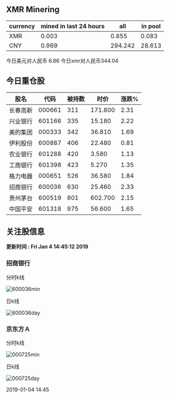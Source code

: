 ## XMR Minering

|currency|mined in last 24 hours|all|in pool|
|---|---|---|---|
|XMR|0.003|0.855|0.083|
|CNY|0.969|294.242|28.613|

今日美元对人民币 6.86	今日xmr对人民币344.04


## 今日重仓股 

|股名|代码|被持数|时价|涨跌%|
|---|---|---|---|---|
|长春高新|000661|311|171.800|2.31|
|兴业银行|601166|335|15.180|2.22|
|美的集团|000333|342|36.810|1.69|
|伊利股份|600887|406|22.480|0.81|
|农业银行|601288|420|3.580|1.13|
|工商银行|601398|423|5.270|1.35|
|格力电器|000651|526|36.580|1.84|
|招商银行|600036|630|25.460|2.33|
|贵州茅台|600519|801|602.700|2.15|
|中国平安|601318|975|56.600|1.65|

## 关注股信息
**更新时间 : Fri Jan  4 14:45:12 2019**
### 招商银行 
分时k线

![600036min](http://image.sinajs.cn/newchart/min/n/sh600036.gif)

日k线

![600036day](http://image.sinajs.cn/newchart/daily/n/sh600036.gif)

### 京东方Ａ 
分时k线

![000725min](http://image.sinajs.cn/newchart/min/n/sz000725.gif)

日k线

![000725day](http://image.sinajs.cn/newchart/daily/n/sz000725.gif)

2019-01-04 14:45